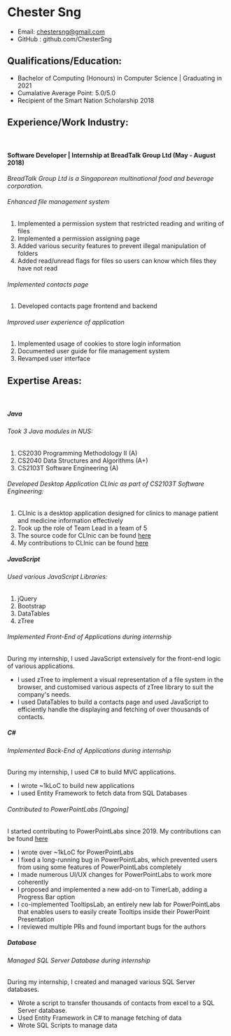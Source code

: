 # Chester Sng

* Email: chestersng@gmail.com
* GitHub : github.com/ChesterSng

## Qualifications/Education:
* Bachelor of Computing (Honours) in Computer Science | Graduating in 2021
* Cumalative Average Point: 5.0/5.0
* Recipient of the Smart Nation Scholarship 2018

## Experience/Work Industry:
<br/>

#### Software Developer | Internship at BreadTalk Group Ltd (May - August 2018)
_BreadTalk Group Ltd is a Singaporean multinational food and beverage corporation._ <br/>
###### Enhanced file management system 
1.  Implemented a permission system that restricted reading and writing of files
2.  Implemented a permission assigning page
3.  Added various security features to prevent illegal manipulation of folders
4.  Added read/unread flags for files so users can know which files they have not read

###### Implemented contacts page 
1. Developed contacts page frontend and backend

###### Improved user experience of application
1. Implemented usage of cookies to store login information
2. Documented user guide for file management system
3. Revamped user interface

## Expertise Areas: 
<br/>

##### Java

###### Took 3 Java modules in NUS: 
1. CS2030 Programming Methodology II (A)
2. CS2040 Data Structures and Algorithms (A+)
3. CS2103T Software Engineering (A)
    
###### Developed Desktop Application CLInic as part of CS2103T Software Engineering:
1. CLInic is a desktop application designed for clinics to manage patient and medicine information effectively
2. Took up the role of Team Lead in a team of 5
3. The source code for CLInic can be found [here](https://github.com/CS2103-AY1819S1-W16-4/main)
4. My contributions to CLInic can be found [here](https://cs2103-ay1819s1-w16-4.github.io/main/team/chestersng.html)
    
##### JavaScript

###### Used various JavaScript Libraries:
1. jQuery
2. Bootstrap
3. DataTables
4. zTree

###### Implemented Front-End of Applications during internship
During my internship, I used JavaScript extensively for the front-end logic of various applications. 
- I used zTree to implement a visual representation of a file system in the browser, and customised various aspects of zTree library to suit the company's needs. 
- I used DataTables to build a contacts page and used JavaScript to efficiently handle the displaying and fetching of over thousands of contacts.

##### C#

###### Implemented Back-End of Applications during internship 
During my internship, I used C# to build MVC applications.
- I wrote ~1kLoC to build new applications
- I used Entity Framework to fetch data from SQL Databases

###### Contributed to PowerPointLabs [Ongoing]
I started contributing to PowerPointLabs since 2019. My contributions can be found [here](https://github.com/PowerPointLabs/PowerPointLabs/pulls?q=is%3Apr+author%3AChesterSng+is%3Aclosed)
- I wrote over ~1kLoC for PowerPointLabs 
- I fixed a long-running bug in PowerPointLabs, which prevented users from using some features of PowerPointLabs completely 
- I made numerous UI/UX changes for PowerPointLabs to work more coherently
- I proposed and implemented a new add-on to TimerLab, adding a Progress Bar option
- I co-implemented TooltipsLab, an entirely new lab for PowerPointLabs that enables users to easily create Tooltips inside their PowerPoint Presentation
- I reviewed multiple PRs and found important bugs for the authors 

##### Database

###### Managed SQL Server Database during internship
During my internship, I created and managed various SQL Server databases.
- Wrote a script to transfer thousands of contacts from excel to a SQL Server database.
- Used Entity Framework in C# to manage fetching of data 
- Wrote SQL Scripts to manage data
